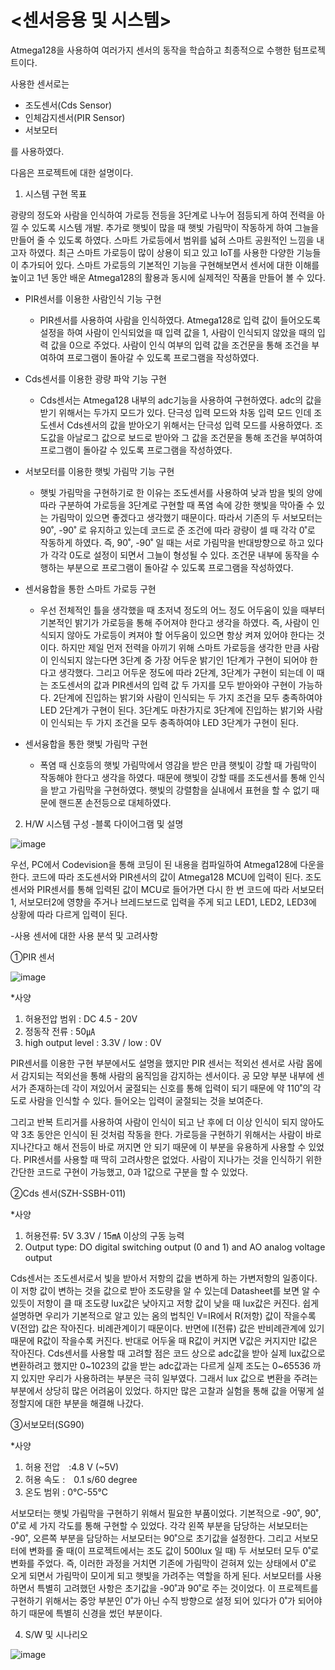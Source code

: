 # <센서응용 및 시스템>
Atmega128을 사용하여 여러가지 센서의 동작을 학습하고 최종적으로 수행한 텀프로젝트이다.

사용한 센서로는
- 조도센서(Cds Sensor)
- 인체감지센서(PIR Sensor)
- 서보모터

를 사용하였다.

다음은 프로젝트에 대한 설명이다.

1. 시스템 구현 목표

 광량의 정도와 사람을 인식하여 가로등 전등을 3단계로 나누어 점등되게 하여 전력을 아낄 수 있도록 시스템 개발. 추가로 햇빛이 많을 때 햇빛 가림막이 작동하게 하여 그늘을 만들어 줄 수 있도록 하였다. 스마트 가로등에서 범위를 넓혀 스마트 공원적인 느낌을 내고자 하였다. 최근 스마트 가로등이 많이 상용이 되고 있고 IoT를 사용한 다양한 기능들이 추가되어 있다. 스마트 가로등의 기본적인 기능을 구현해보면서 센서에 대한 이해를 높이고 1년 동안 배운 Atmega128의 활용과 동시에 실제적인 작품을 만들어 볼 수 있다. 

- PIR센서를 이용한 사람인식 기능 구현
  - PIR센서를 사용하여 사람을 인식하였다. Atmega128로 입력 값이 들어오도록 설정을 하여 사람이 인식되었을 때 입력 값을 1, 사람이 인식되지 않았을 때의 입력 값을 0으로 주었다. 사람이 인식 여부의 입력 값을 조건문을 통해 조건을 부여하여 프로그램이 돌아갈 수 있도록 프로그램을 작성하였다.
 
- Cds센서를 이용한 광량 파악 기능 구현
  - Cds센서는 Atmega128 내부의 adc기능을 사용하여 구현하였다. adc의 값을 받기 위해서는 두가지 모드가 있다. 단극성 입력 모드와 차동 입력 모드 인데 조도센서 Cds센서의 값을 받아오기 위해서는 단극성 입력 모드를 사용하였다. 조도값을 아날로그 값으로 보드로 받아와 그 값을 조건문을 통해 조건을 부여하여 프로그램이 돌아갈 수 있도록 프로그램을 작성하였다.

- 서보모터를 이용한 햇빛 가림막 기능 구현
  - 햇빛 가림막을 구현하기로 한 이유는 조도센서를 사용하여 낮과 밤을 빛의 양에 따라 구분하여 가로등을 3단계로 구현할 때 폭염 속에 강한 햇빛을 막아줄 수 있는 가림막이 있으면 좋겠다고 생각했기 때문이다. 따라서 기존의 두 서보모터는 90˚, -90˚ 로 유지하고 있는데 코드로 준 조건에 따라 광량이 셀 때 각각 0˚로 작동하게 하였다. 즉, 90˚, -90˚ 일 때는 서로 가림막을 반대방향으로 하고 있다가 각각 0도로 설정이 되면서 그늘이 형성될 수 있다. 조건문 내부에 동작을 수행하는 부분으로 프로그램이 돌아갈 수 있도록 프로그램을 작성하였다.

- 센서융합을 통한 스마트 가로등 구현
  - 우선 전체적인 틀을 생각했을 때 초저녁 정도의 어느 정도 어두움이 있을 때부터 기본적인 밝기가 가로등을 통해 주어져야 한다고 생각을 하였다. 즉, 사람이 인식되지 않아도 가로등이 켜져야 할 어두움이 있으면 항상 켜져 있어야 한다는 것이다. 하지만 제일 먼저 전력을 아끼기 위해 스마트 가로등을 생각한 만큼 사람이 인식되지 않는다면 3단계 중 가장 어두운 밝기인 1단계가 구현이 되어야 한다고 생각했다.
 그리고 어두운 정도에 따라 2단계, 3단계가 구현이 되는데 이 때는 조도센서의 값과 PIR센서의 입력 값 두 가지를 모두 받아와야 구현이 가능하다. 2단계에 진입하는 밝기와 사람이 인식되는 두 가지 조건을 모두 충족하여야 LED 2단계가 구현이 된다. 3단계도 마찬가지로 3단계에 진입하는 밝기와 사람이 인식되는 두 가지 조건을 모두 충족하여야 LED 3단계가 구현이 된다.

- 센서융합을 통한 햇빛 가림막 구현
  - 폭염 때 신호등의 햇빛 가림막에서 영감을 받은 만큼 햇빛이 강할 때 가림막이 작동해야 한다고 생각을 하였다. 때문에 햇빛이 강할 때를 조도센서를 통해 인식을 받고 가림막을 구현하였다. 햇빛의 강렬함을 실내에서 표현을 할 수 없기 때문에 핸드폰 손전등으로 대체하였다.
  
2. H/W 시스템 구성
-블록 다이어그램 및 설명

![image](https://user-images.githubusercontent.com/59470033/76866689-d6281680-68a7-11ea-8e5b-af28891f001a.png)

우선, PC에서 Codevision을 통해 코딩이 된 내용을 컴파일하여 Atmega128에 다운을 한다. 코드에 따라 조도센서와 PIR센서의 값이 Atmega128 MCU에 입력이 된다. 조도센서와 PIR센서를 통해 입력된 값이 MCU로 들어가면 다시 한 번 코드에 따라 서보모터1, 서보모터2에 영향을 주거나 브레드보드로 입력을 주게 되고 LED1, LED2, LED3에 상황에 따라 다르게 입력이 된다.

-사용 센서에 대한 사용 분석 및 고려사항 

①PIR 센서

![image](https://user-images.githubusercontent.com/59470033/76867009-43d44280-68a8-11ea-9016-8dc2ab51701f.png)

*사양
1. 허용전압 범위 : DC 4.5 - 20V
2. 정동작 전류 : 50㎂
3. high output level : 3.3V / low : 0V

 PIR센서를 이용한 구현 부분에서도 설명을 했지만 PIR 센서는 적외선 센서로 사람 몸에서 감지되는 적외선을 통해 사람의 움직임을 감지하는 센서이다. 공 모양 부분 내부에 센서가 존재하는데 각이 져있어서 굴절되는 신호를 통해 입력이 되기 때문에 약 110˚의 각도로 사람을 인식할 수 있다.
    들어오는 입력이 굴절되는 것을 보여준다.
 
 그리고 반복 트리거를 사용하여 사람이 인식이 되고 난 후에 더 이상 인식이 되지 않아도 약 3초 동안은 인식이 된 것처럼 작동을 한다. 가로등을 구현하기 위해서는 사람이 바로 지나간다고 해서 전등이 바로 꺼지면 안 되기 때문에 이 부분을 유용하게 사용할 수 있었다.
 PIR센서를 사용할 때 딱히 고려사항은 없었다. 사람이 지나가는 것을 인식하기 위한 간단한 코드로 구현이 가능했고, 0과 1값으로 구분을 할 수 있었다.


②Cds 센서(SZH-SSBH-011)

*사양
1. 허용전류: 5V 3.3V / 15㎃ 이상의 구동 능력
2. Output type: DO digital switching output (0 and 1) and AO analog voltage output

 Cds센서는 조도센서로서 빛을 받아서 저항의 값을 변하게 하는 가변저항의 일종이다. 이 저항 값이 변하는 것을 값으로 받아 조도량을 알 수 있는데 Datasheet를 보면 알 수 있듯이 저항이 클 때 조도량 lux값은 낮아지고 저항 값이 낮을 때 lux값은 커진다. 쉽게 설명하면 우리가 기본적으로 알고 있는 옴의 법칙인 V=IR에서 R(저항) 값이 작을수록 V(전압) 값은 작아진다. 비례관계이기 때문이다. 반면에 I(전류) 값은 반비례관계에 있기 때문에 R값이 작을수록 커진다. 반대로 어두울 때 R값이 커지면 V값은 커지지만 I값은 작아진다. 
 Cds센서를 사용할 때 고려할 점은 코드 상으로 adc값을 받아 실제 lux값으로 변환하려고 했지만 0~1023의 값을 받는 adc값과는 다르게 실제 조도는 0~65536 까지 있지만 우리가 사용하려는 부분은 극히 일부였다. 그래서 lux 값으로 변환을 주려는 부분에서 상당히 많은 어려움이 있었다. 하지만 많은 고찰과 실험을 통해 값을 어떻게 설정할지에 대한 부분을 해결해 나갔다.

③서보모터(SG90)

*사양
1. 허용 전압　:4.8 V (~5V) 
2. 허용 속도 :　0.1 s/60 degree
3. 온도 범위 : 0℃-55℃

 서보모터는 햇빛 가림막을 구현하기 위해서 필요한 부품이었다. 기본적으로 -90˚, 90˚, 0˚로 세 가지 각도를 통해 구현할 수 있었다. 각각 왼쪽 부분을 담당하는 서보모터는 -90˚, 오른쪽 부분을 담당하는 서보모터는 90˚으로 초기값을 설정한다. 그리고 서보모터에 변화를 줄 때(이 프로젝트에서는 조도 값이 500lux 일 때) 두 서보모터 모두 0˚로 변화를 주었다. 즉, 이러한 과정을 거치면 기존에 가림막이 걷혀져 있는 상태에서 0˚로 오게 되면서 가림막이 모이게 되고 햇빛을 가려주는 역할을 하게 된다.
 서보모터를 사용하면서 특별히 고려했던 사항은 초기값을 -90˚과 90˚로 주는 것이었다. 이 프로젝트를 구현하기 위해서는 중앙 부분인 0˚가 아닌 수직 방향으로 설정 되어 있다가 0˚가 되어야 하기 때문에 특별히 신경을 썼던 부분이다.

4. S/W 및 시나리오

![image](https://user-images.githubusercontent.com/59470033/76866864-14253a80-68a8-11ea-86ae-32577832e8a8.png)
